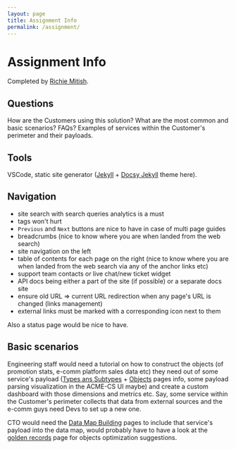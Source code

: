 ```yaml
---
layout: page
title: Assignment Info
permalink: /assignment/
---
```


# Assignment Info

Completed by [Richie Mitish](https://richiemitish.github.io/).

## Questions

How are the Customers using this solution? What are the most common and basic scenarios? FAQs? Examples of services within the Customer's perimeter and their payloads.

## Tools

VSCode, static site generator ([Jekyll](https://jekyllrb.com/) + [Docsy Jekyll](https://github.com/vsoch/docsy-jekyll) theme here).

## Navigation

- site search with search queries analytics is a must
- tags won't hurt
- `Previous` and `Next` buttons are nice to have in case of multi page guides
- breadcrumbs (nice to know where you are when landed from the web search)
- site navigation on the left
- table of contents for each page on the right (nice to know where you are when landed from the web search via any of the anchor links etc)
- support team contacts or live chat/new ticket widget
- API docs being either a part of the site (if possible) or a separate docs site
- ensure old URL => current URL redirection when any page's URL is changed (links management)
- external links must be marked with a corresponding icon next to them

Also a status page would be nice to have.

## Basic scenarios

Engineering staff would need a tutorial on how to construct the objects (of promotion stats, e-comm platform sales data etc) they need out of some service's payload ([Types ans Subtypes](../docs/cs/types) + [Objects](../docs/cs/objects) pages info, some payload parsing visualization in the ACME-CS UI maybe) and create a custom dashboard with those dimensions and metrics etc. Say, some service within the Customer's perimeter collects that data from external sources and the e-comm guys need Devs to set up a new one.

CTO would need the [Data Map Building](../docs/ops/datamap) pages to include that service's payload into the data map, would probably have to have a look at the [golden records](../docs/cs/objects-golden) page for objects optimization suggestions.
